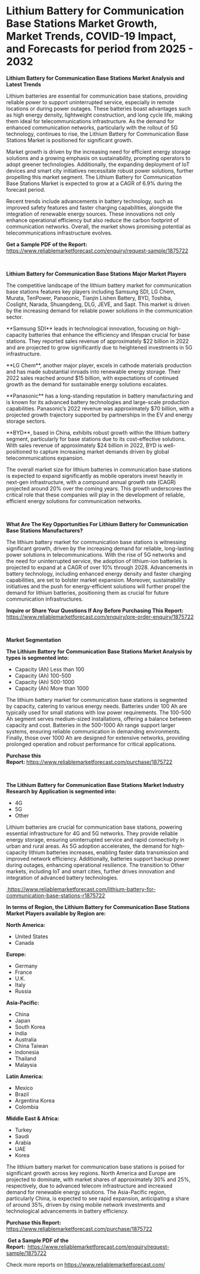 <p><h1>Lithium Battery for Communication Base Stations Market Growth, Market Trends, COVID-19 Impact, and Forecasts for period from 2025 - 2032</h1></p><p><strong>Lithium Battery for Communication Base Stations Market Analysis and Latest Trends</strong></p>
<p><p>Lithium batteries are essential for communication base stations, providing reliable power to support uninterrupted service, especially in remote locations or during power outages. These batteries boast advantages such as high energy density, lightweight construction, and long cycle life, making them ideal for telecommunications infrastructure. As the demand for enhanced communication networks, particularly with the rollout of 5G technology, continues to rise, the Lithium Battery for Communication Base Stations Market is positioned for significant growth.</p><p>Market growth is driven by the increasing need for efficient energy storage solutions and a growing emphasis on sustainability, prompting operators to adopt greener technologies. Additionally, the expanding deployment of IoT devices and smart city initiatives necessitate robust power solutions, further propelling this market segment. The Lithium Battery for Communication Base Stations Market is expected to grow at a CAGR of 6.9% during the forecast period. </p><p>Recent trends include advancements in battery technology, such as improved safety features and faster charging capabilities, alongside the integration of renewable energy sources. These innovations not only enhance operational efficiency but also reduce the carbon footprint of communication networks. Overall, the market shows promising potential as telecommunications infrastructure evolves.</p></p>
<p><strong>Get a Sample PDF of the Report:&nbsp;</strong> <a href="https://www.reliablemarketforecast.com/enquiry/request-sample/1875722?utm_campaign=3282&utm_medium=2&utm_source=Github&utm_content=ia&utm_term=03042025&utm_id=lithium-battery-for-communication-base-stations">https://www.reliablemarketforecast.com/enquiry/request-sample/1875722</a></p>
<p>&nbsp;</p>
<p><strong>Lithium Battery for Communication Base Stations Major Market Players</strong></p>
<p><p>The competitive landscape of the lithium battery market for communication base stations features key players including Samsung SDI, LG Chem, Murata, TenPower, Panasonic, Tianjin Lishen Battery, BYD, Toshiba, Coslight, Narada, Shuangdeng, DLG, JEVE, and Sapt. This market is driven by the increasing demand for reliable power solutions in the communication sector.</p><p>**Samsung SDI** leads in technological innovation, focusing on high-capacity batteries that enhance the efficiency and lifespan crucial for base stations. They reported sales revenue of approximately $22 billion in 2022 and are projected to grow significantly due to heightened investments in 5G infrastructure.</p><p>**LG Chem**, another major player, excels in cathode materials production and has made substantial inroads into renewable energy storage. Their 2022 sales reached around $15 billion, with expectations of continued growth as the demand for sustainable energy solutions escalates.</p><p>**Panasonic** has a long-standing reputation in battery manufacturing and is known for its advanced battery technologies and large-scale production capabilities. Panasonic’s 2022 revenue was approximately $70 billion, with a projected growth trajectory supported by partnerships in the EV and energy storage sectors.</p><p>**BYD**, based in China, exhibits robust growth within the lithium battery segment, particularly for base stations due to its cost-effective solutions. With sales revenue of approximately $24 billion in 2022, BYD is well-positioned to capture increasing market demands driven by global telecommunications expansion.</p><p>The overall market size for lithium batteries in communication base stations is expected to expand significantly as mobile operators invest heavily in next-gen infrastructure, with a compound annual growth rate (CAGR) projected around 20% over the coming years. This growth underscores the critical role that these companies will play in the development of reliable, efficient energy solutions for communication networks.</p></p>
<p>&nbsp;</p>
<p><strong>What Are The Key Opportunities For Lithium Battery for Communication Base Stations Manufacturers?</strong></p>
<p><p>The lithium battery market for communication base stations is witnessing significant growth, driven by the increasing demand for reliable, long-lasting power solutions in telecommunications. With the rise of 5G networks and the need for uninterrupted service, the adoption of lithium-ion batteries is projected to expand at a CAGR of over 10% through 2028. Advancements in battery technology, including enhanced energy density and faster charging capabilities, are set to bolster market expansion. Moreover, sustainability initiatives and the push for energy-efficient solutions will further propel the demand for lithium batteries, positioning them as crucial for future communication infrastructures.</p></p>
<p><strong>Inquire or Share Your Questions If Any Before Purchasing This Report:</strong> <a href="https://www.reliablemarketforecast.com/enquiry/pre-order-enquiry/1875722?utm_campaign=3282&utm_medium=2&utm_source=Github&utm_content=ia&utm_term=03042025&utm_id=lithium-battery-for-communication-base-stations">https://www.reliablemarketforecast.com/enquiry/pre-order-enquiry/1875722</a></p>
<p>&nbsp;</p>
<p><strong>Market Segmentation</strong></p>
<p><strong>The Lithium Battery for Communication Base Stations Market Analysis by types is segmented into:</strong></p>
<p><ul><li>Capacity (Ah) Less than 100</li><li>Capacity (Ah) 100-500</li><li>Capacity (Ah) 500-1000</li><li>Capacity (Ah) More than 1000</li></ul></p>
<p><p>The lithium battery market for communication base stations is segmented by capacity, catering to various energy needs. Batteries under 100 Ah are typically used for small stations with low power requirements. The 100-500 Ah segment serves medium-sized installations, offering a balance between capacity and cost. Batteries in the 500-1000 Ah range support larger systems, ensuring reliable communication in demanding environments. Finally, those over 1000 Ah are designed for extensive networks, providing prolonged operation and robust performance for critical applications.</p></p>
<p><strong>Purchase this Report:&nbsp;</strong><a href="https://www.reliablemarketforecast.com/purchase/1875722?utm_campaign=3282&utm_medium=2&utm_source=Github&utm_content=ia&utm_term=03042025&utm_id=lithium-battery-for-communication-base-stations">https://www.reliablemarketforecast.com/purchase/1875722</a></p>
<p>&nbsp;</p>
<p><strong>The Lithium Battery for Communication Base Stations Market Industry Research by Application is segmented into:</strong></p>
<p><ul><li>4G</li><li>5G</li><li>Other</li></ul></p>
<p><p>Lithium batteries are crucial for communication base stations, powering essential infrastructure for 4G and 5G networks. They provide reliable energy storage, ensuring uninterrupted service and rapid connectivity in urban and rural areas. As 5G adoption accelerates, the demand for high-capacity lithium batteries increases, enabling faster data transmission and improved network efficiency. Additionally, batteries support backup power during outages, enhancing operational resilience. The transition to Other markets, including IoT and smart cities, further drives innovation and integration of advanced battery technologies.</p></p>
<p><a href="https://www.reliablemarketforecast.com/lithium-battery-for-communication-base-stations-r1875722?utm_campaign=3282&utm_medium=2&utm_source=Github&utm_content=ia&utm_term=03042025&utm_id=lithium-battery-for-communication-base-stations">&nbsp;https://www.reliablemarketforecast.com/lithium-battery-for-communication-base-stations-r1875722</a></p>
<p><strong>In terms of Region, the Lithium Battery for Communication Base Stations Market Players available by Region are:</strong></p>
<p>
    <p> <strong> North America: </strong>
        <ul>
            <li>United States</li>
            <li>Canada</li>
        </ul>
        </p> 
    <p> <strong> Europe: </strong>
        <ul>
            <li>Germany</li>
            <li>France</li>
            <li>U.K.</li>
            <li>Italy</li>
            <li>Russia</li>
        </ul>
        </p> 
    <p> <strong> Asia-Pacific: </strong>
        <ul>
            <li>China</li>
            <li>Japan</li>
            <li>South Korea</li>
            <li>India</li>
            <li>Australia</li>
            <li>China Taiwan</li>
            <li>Indonesia</li>
            <li>Thailand</li>
            <li>Malaysia</li>
        </ul>
        </p> 
    <p> <strong> Latin America: </strong>
        <ul>
            <li>Mexico</li>
            <li>Brazil</li>
            <li>Argentina Korea</li>
            <li>Colombia</li>
        </ul>
        </p> 
    <p> <strong> Middle East & Africa: </strong>
        <ul>
            <li>Turkey</li>
            <li>Saudi</li>
            <li>Arabia</li>
            <li>UAE</li>
            <li>Korea</li>
        </ul>
    </p>
    </p>
<p><p>The lithium battery market for communication base stations is poised for significant growth across key regions. North America and Europe are projected to dominate, with market shares of approximately 30% and 25%, respectively, due to advanced telecom infrastructure and increased demand for renewable energy solutions. The Asia-Pacific region, particularly China, is expected to see rapid expansion, anticipating a share of around 35%, driven by rising mobile network investments and technological advancements in battery efficiency.</p></p>
<p><strong>Purchase this Report: </strong><a href="https://www.reliablemarketforecast.com/purchase/1875722?utm_campaign=3282&utm_medium=2&utm_source=Github&utm_content=ia&utm_term=03042025&utm_id=lithium-battery-for-communication-base-stations">https://www.reliablemarketforecast.com/purchase/1875722</a></p>
<p>&nbsp;<strong>Get a Sample PDF of the Report:&nbsp;&nbsp;</strong><a href="https://www.reliablemarketforecast.com/enquiry/request-sample/1875722?utm_campaign=3282&utm_medium=2&utm_source=Github&utm_content=ia&utm_term=03042025&utm_id=lithium-battery-for-communication-base-stations">https://www.reliablemarketforecast.com/enquiry/request-sample/1875722</a></p>
<p><strong></strong></p>
<p>Check more reports on <a href="https://www.reliablemarketforecast.com/?utm_campaign=3282&utm_medium=2&utm_source=Github&utm_content=ia&utm_term=03042025&utm_id=lithium-battery-for-communication-base-stations">https://www.reliablemarketforecast.com/</a></p>